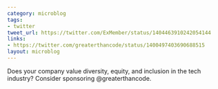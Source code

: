 ```yaml
---
category: microblog
tags:
- twitter
tweet_url: https://twitter.com/ExMember/status/1404463910242054144
links:
- https://twitter.com/greaterthancode/status/1400497403690688515
layout: microblog
---
```

Does your company value diversity, equity, and inclusion in the tech industry? Consider sponsoring @greaterthancode.
